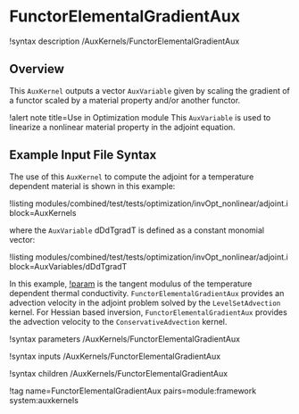 # FunctorElementalGradientAux

!syntax description /AuxKernels/FunctorElementalGradientAux

## Overview

This `AuxKernel` outputs a vector `AuxVariable` given by scaling the gradient of a functor scaled by a material property and/or another functor.

!alert note title=Use in Optimization module
This `AuxVariable` is used to linearize a nonlinear material property in the adjoint equation.  

## Example Input File Syntax

The use of this `AuxKernel` to compute the adjoint for a temperature dependent material is shown in this example:

!listing modules/combined/test/tests/optimization/invOpt_nonlinear/adjoint.i block=AuxKernels

where the `AuxVariable` dDdTgradT is defined as a constant monomial vector:

!listing modules/combined/test/tests/optimization/invOpt_nonlinear/adjoint.i block=AuxVariables/dDdTgradT  

In this example, [!param](/AuxKernels/FunctorElementalGradientAux/factor_matprop) is the tangent modulus of the temperature dependent thermal conductivity.
`FunctorElementalGradientAux` provides an advection velocity in the adjoint problem solved by the `LevelSetAdvection` kernel.
For Hessian based inversion, `FunctorElementalGradientAux` provides the advection velocity to the `ConservativeAdvection` kernel.

!syntax parameters /AuxKernels/FunctorElementalGradientAux

!syntax inputs /AuxKernels/FunctorElementalGradientAux

!syntax children /AuxKernels/FunctorElementalGradientAux

!tag name=FunctorElementalGradientAux pairs=module:framework system:auxkernels
